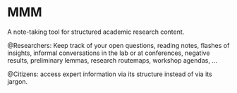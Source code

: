 # MMM
A note-taking tool for structured academic research content.

@Researchers: Keep track of your open questions, reading notes, flashes of insights, informal conversations in the lab or at conferences, negative results, preliminary lemmas, research routemaps, workshop agendas, ... 

@Citizens: access expert information via its structure instead of via its jargon.
